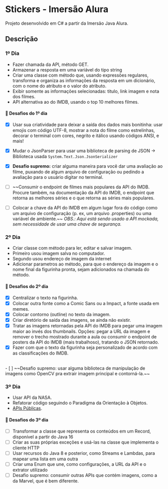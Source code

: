 # Stickers - Imersão Alura

Projeto desenvolvido em C# a partir da Imersão Java Alura.

## Descrição

### 1º Dia

- Fazer chamada da API, método GET.
- Armazenar a resposta em uma variável do tipo string
- Criar uma classe com método que, usando expressões regulares, transforma e organiza as informações da resposta em um dicionário, com o nome do atributo e o valor do atributo.
- Exibir somente as informações selecionadas: titulo, link imagem e nota dos filmes.
- API alternativa ao do IMDB, usando o top 10 melhores filmes.

#### 🚀 Desafios do 1º dia
- [x] Usar sua criatividade para deixar a saída dos dados mais bonitinha: usar emojis com código UTF-8, mostrar a nota do filme como estrelinhas, decorar o terminal com cores, negrito e itálico usando códigos ANSI, e mais!
- [x] Mudar o JsonParser para usar uma biblioteca de parsing de JSON -> Biblioteca usada `System.Text.Json.JsonSerializer`
- [x] **Desafio supremo:** criar alguma maneira para você dar uma avaliação ao filme, puxando de algum arquivo de configuração ou pedindo a avaliação para o usuário digitar no terminal.

- [ ] ~~Consumir o endpoint de filmes mais populares da API do IMDB. Procure também, na documentação da API do IMDB, o endpoint que retorna as melhores séries e o que retorna as séries mais populares.
- [ ] Colocar a chave da API do IMDB em algum lugar fora do código como um arquivo de configuração (p. ex, um arquivo .properties) ou uma variável de ambiente.~~
*OBS.: Aqui está sendo usado a API mockada, sem necessidade de usar uma chave de segurança.*

### 2º Dia

- Criar classe com método para ler, editar e salvar imagem.
- Primeiro usou imagem salva no computador.
- Segundo usou endereço de imagem da internet
- Adicionar parametros ao método, para que o endereço da imagem e o nome final da figurinha pronta, sejam adicionados na chamada do método.

#### 🚀 Desafios do 2º dia
- [x] Centralizar o texto na figurinha.
- [x] Colocar outra fonte como a Comic Sans ou a Impact, a fonte usada em memes.
- [x] Colocar contorno (outline) no texto da imagem.
- [x] Criar diretório de saída das imagens, se ainda não existir.
- [x] Tratar as imagens retornadas pela API do IMDB para pegar uma imagem maior ao invés dos thumbnails. Opções: pegar a URL da imagem e remover o trecho mostrado durante a aula ou consumir o endpoint de posters da API do IMDB (mais trabalhoso), tratando o JSON retornado.
- [x] Fazer com que o texto da figurinha seja personalizado de acordo com as classificações do IMDB.  
 <br/>  
- [ ] ~~Desafio supremo: usar alguma biblioteca de manipulação de imagens como OpenCV pra extrair imagem principal e contorná-la.~~  

### 3º Dia

- Usar API da NASA.
- Refatorar código seguindo o Paradigma da Orientação à Objetos.
- [APIs Públicas](https://github.com/public-apis/public-apis).

#### 🚀 Desafios do 3º dia
- [ ] Transformar a classe que representa os conteúdos em um Record, disponível a partir do Java 16
- [ ] Criar as suas próprias exceções e usá-las na classe que implementa o cliente HTTP
- [ ] Usar recursos do Java 8 e posterior, como Streams e Lambdas, para mapear uma lista em uma outra
- [ ] Criar uma Enum que une, como configurações, a URL da API e o extrator utilizado
- [ ] Desafio supremo: consumir outras APIs que contém imagens, como a da Marvel, que é bem diferente.